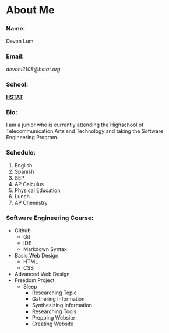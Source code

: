 # About Me  

### Name:    
Devon Lum

### Email: 
_devonl2108@hstat.org_

### School: 
[**HSTAT**](http://www.hstat.org/)

### Bio: 
I am a junior who is currently attending the Highschool of Telecommunication Arts and Technology and taking the Software Engineering Program.  

### Schedule: 
1. English
2. Spanish
3. SEP
4. AP Calculus
5. Physical Education
6. Lunch
7. AP Chemistry

### Software Engineering Course:
* Github
  * Git
  * IDE
  * Markdown Syntax
* Basic Web Design 
  * HTML
  * CSS
* Advanced Web Design 
* Freedom Project 
  * Sleep
    * Researching Topic
    * Gathering Information
    * Synthesizing Information
    * Researching Tools
    * Prepping Website
    * Creating Website